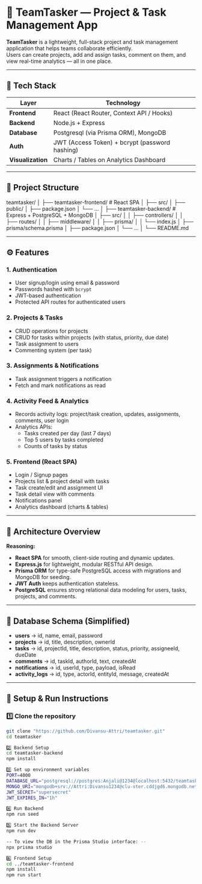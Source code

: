 # 🧩 TeamTasker — Project & Task Management App

**TeamTasker** is a lightweight, full-stack project and task management application that helps teams collaborate efficiently.  
Users can create projects, add and assign tasks, comment on them, and view real-time analytics — all in one place.

---

## 🚀 Tech Stack

| Layer | Technology |
|--------|-------------|
| **Frontend** | React (React Router, Context API / Hooks) |
| **Backend** | Node.js + Express |
| **Database** | Postgresql (via Prisma ORM), MongoDB |
| **Auth** | JWT (Access Token) + bcrypt (password hashing) |
| **Visualization** | Charts / Tables on Analytics Dashboard |

---

## 📁 Project Structure

teamtasker/
│
├── teamtasker-frontend/ # React SPA
│ ├── src/
│ ├── public/
│ ├── package.json
│ └── ...
│
├── teamtasker-backend/ # Express + PostgreSQL + MongoDB
│ ├── src/
│ │ ├── controllers/
│ │ ├── routes/
│ │ ├── middleware/
│ │ ├── prisma/
│ │ └── index.js
│ ├── prisma/schema.prisma
│ ├── package.json
│ └── ...
│
└── README.md


---

## ⚙️ Features

### 1. **Authentication**
- User signup/login using email & password  
- Passwords hashed with `bcrypt`  
- JWT-based authentication  
- Protected API routes for authenticated users  

### 2. **Projects & Tasks**
- CRUD operations for projects  
- CRUD for tasks within projects (with status, priority, due date)  
- Task assignment to users  
- Commenting system (per task)  

### 3. **Assignments & Notifications**
- Task assignment triggers a notification  
- Fetch and mark notifications as read  

### 4. **Activity Feed & Analytics**
- Records activity logs: project/task creation, updates, assignments, comments, user login  
- Analytics APIs:
  - Tasks created per day (last 7 days)
  - Top 5 users by tasks completed
  - Counts of tasks by status  

### 5. **Frontend (React SPA)**
- Login / Signup pages  
- Projects list & project detail with tasks  
- Task create/edit and assignment UI  
- Task detail view with comments  
- Notifications panel  
- Analytics dashboard (charts & tables)  

---

## 🧠 Architecture Overview

**Reasoning:**
- **React SPA** for smooth, client-side routing and dynamic updates.
- **Express.js** for lightweight, modular RESTful API design.
- **Prisma ORM** for type-safe PostgreSQL access with migrations and MongoDB for seeding.
- **JWT Auth** keeps authentication stateless.
- **PostgreSQL** ensures strong relational data modeling for users, tasks, projects, and comments.

---

## 🧩 Database Schema (Simplified)

- **users** → id, name, email, password  
- **projects** → id, title, description, ownerId  
- **tasks** → id, projectId, title, description, status, priority, assigneeId, dueDate  
- **comments** → id, taskId, authorId, text, createdAt  
- **notifications** → id, userId, type, payload, isRead  
- **activity_logs** → id, type, actorId, entityId, message, createdAt  

---

## 🧰 Setup & Run Instructions

### 1️⃣ Clone the repository
```bash
git clone "https://github.com/Divansu-Attri/teamtasker.git"
cd teamtasker

2️⃣ Backend Setup
cd teamtasker-backend
npm install

3️⃣ Set up environment variables
PORT=4000
DATABASE_URL="postgresql://postgres:Anjali@1234@localhost:5432/teamtasker?schema=public"
MONGO_URI="mongodb+srv://Attri:Divansu1234@clu-ster.cddjgd6.mongodb.net/teamtasker?retryWrites=true&w=majority&appName=clu-"
JWT_SECRET="supersecret"
JWT_EXPIRES_IN="1h"

4️⃣ Run Backend
npm run seed

5️⃣ Start the Backend Server
npm run dev

-- To view the DB in the Prisma Studio interface: --
npx prisma studio

6️⃣ Frontend Setup
cd ../teamtasker-frontend
npm install
npm run start
